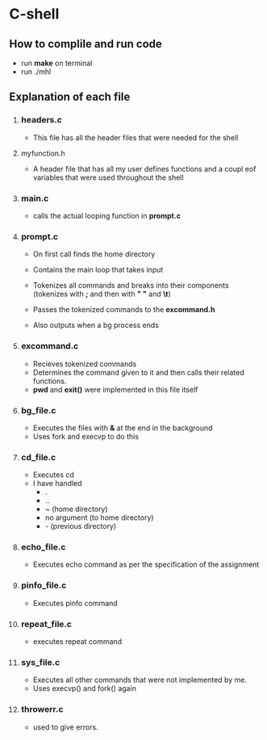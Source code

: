# C-shell

## How to complile and run code
* run __make__ on terminal
* run ./mhl

## Explanation of each file 


1. ### headers.c
    - This file has all the header files that were needed for the shell

1. myfunction.h 
    - A header file that has all my user defines functions and a coupl eof variables that were used throughout the shell
1. ### main.c
    - calls the actual looping function in **prompt.c**

1. ### prompt.c
    - On first call finds the home directory
    - Contains the main loop that takes input
    - Tokenizes all commands and breaks into their components (tokenizes with **;** and then with **" "** and **\t**)
    - Passes the tokenized commands to the **excommand.h**

    - Also outputs when a bg process ends

1. ### excommand.c
    - Recieves tokenized commands
    - Determines the command given to it and then calls their related functions.
    - **pwd** and **exit()** were implemented in this file itself

1. ### bg_file.c
    - Executes the files with **&** at the end in the background
    - Uses fork and execvp to do this

1. ### cd_file.c
    - Executes cd
    - I have handled
        - .
        - ..
        - ~ (home directory)
        - no argument (to home directory)
        - \- (previous directory)

1. ### echo_file.c
    - Executes echo command as per the specification of the assignment

1. ### pinfo_file.c
    - Executes pinfo command


1. ### repeat_file.c
    - executes repeat command

1. ### sys_file.c
    - Executes all other commands that were not implemented by me.
    - Uses execvp() and fork() again

1. ### throwerr.c 
    - used to give errors.


